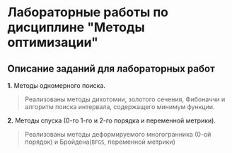 # Лабораторные работы по дисциплине "Методы оптимизации" #
## Описание заданий для лабораторных работ ##

**1.** Методы одномерного поиска.
> Реализованы методы дихотомии, золотого сечения, Фибоначчи и алгоритм поиска интервала, содержащего минимум функции.

**2.** Методы спуска (0-го 1-го и 2-го порядка и переменной метрики).
> Реализованы методы деформируемого многогранника (0-ой порядок) и Бройдена(`BFGS`, переменной метрики)
